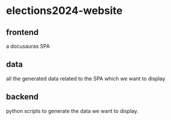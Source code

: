 # elections2024-website

## frontend
a docusauras SPA

## data 
all the generated data related to the SPA which we want to display

## backend
python scripts  to generate the data we want to display.